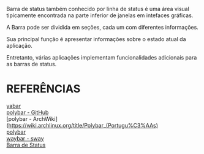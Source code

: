 Barra de status
também conhecido por linha de status
é uma área visual
tipicamente encontrada na parte inferior de janelas
em intefaces gráficas.

A Barra pode ser dividida em seções,
cada um com diferentes informações.

Sua principal função é 
apresentar informações sobre o estado atual da aplicação. 

Entretanto, várias aplicações
implementam funcionalidades adicionais
para as barras de status.  

# REFERÊNCIAS
[yabar](https://github.com/geokb/yabar)  
[polybar - GitHub](https://github.com/polybar/polybar)    
[polybar - ArchWiki](https://wiki.archlinux.org/title/Polybar_(Portugu%C3%AAs)  
[polybar](https://polybar.github.io/)  
[waybar - sway](https://github.com/Alexays/Waybar)  
[Barra de Status](https://pt.wikipedia.org/wiki/Barra_de_status)  
